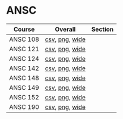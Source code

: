 # ANSC

| Course | Overall | Section |
| ------ | ------- | ------- |
| ANSC 108 | [csv](https://github.com/UCSD-Historical-Enrollment-Data/2025Fall/blob/main/overall/ANSC%20108.csv), [png](https://raw.githubusercontent.com/UCSD-Historical-Enrollment-Data/2025Fall/main/plot_overall/ANSC%20108.png), [wide](https://raw.githubusercontent.com/UCSD-Historical-Enrollment-Data/2025Fall/main/plot_overall_wide/ANSC%20108.png) |  |
| ANSC 121 | [csv](https://github.com/UCSD-Historical-Enrollment-Data/2025Fall/blob/main/overall/ANSC%20121.csv), [png](https://raw.githubusercontent.com/UCSD-Historical-Enrollment-Data/2025Fall/main/plot_overall/ANSC%20121.png), [wide](https://raw.githubusercontent.com/UCSD-Historical-Enrollment-Data/2025Fall/main/plot_overall_wide/ANSC%20121.png) |  |
| ANSC 124 | [csv](https://github.com/UCSD-Historical-Enrollment-Data/2025Fall/blob/main/overall/ANSC%20124.csv), [png](https://raw.githubusercontent.com/UCSD-Historical-Enrollment-Data/2025Fall/main/plot_overall/ANSC%20124.png), [wide](https://raw.githubusercontent.com/UCSD-Historical-Enrollment-Data/2025Fall/main/plot_overall_wide/ANSC%20124.png) |  |
| ANSC 142 | [csv](https://github.com/UCSD-Historical-Enrollment-Data/2025Fall/blob/main/overall/ANSC%20142.csv), [png](https://raw.githubusercontent.com/UCSD-Historical-Enrollment-Data/2025Fall/main/plot_overall/ANSC%20142.png), [wide](https://raw.githubusercontent.com/UCSD-Historical-Enrollment-Data/2025Fall/main/plot_overall_wide/ANSC%20142.png) |  |
| ANSC 148 | [csv](https://github.com/UCSD-Historical-Enrollment-Data/2025Fall/blob/main/overall/ANSC%20148.csv), [png](https://raw.githubusercontent.com/UCSD-Historical-Enrollment-Data/2025Fall/main/plot_overall/ANSC%20148.png), [wide](https://raw.githubusercontent.com/UCSD-Historical-Enrollment-Data/2025Fall/main/plot_overall_wide/ANSC%20148.png) |  |
| ANSC 149 | [csv](https://github.com/UCSD-Historical-Enrollment-Data/2025Fall/blob/main/overall/ANSC%20149.csv), [png](https://raw.githubusercontent.com/UCSD-Historical-Enrollment-Data/2025Fall/main/plot_overall/ANSC%20149.png), [wide](https://raw.githubusercontent.com/UCSD-Historical-Enrollment-Data/2025Fall/main/plot_overall_wide/ANSC%20149.png) |  |
| ANSC 152 | [csv](https://github.com/UCSD-Historical-Enrollment-Data/2025Fall/blob/main/overall/ANSC%20152.csv), [png](https://raw.githubusercontent.com/UCSD-Historical-Enrollment-Data/2025Fall/main/plot_overall/ANSC%20152.png), [wide](https://raw.githubusercontent.com/UCSD-Historical-Enrollment-Data/2025Fall/main/plot_overall_wide/ANSC%20152.png) |  |
| ANSC 190 | [csv](https://github.com/UCSD-Historical-Enrollment-Data/2025Fall/blob/main/overall/ANSC%20190.csv), [png](https://raw.githubusercontent.com/UCSD-Historical-Enrollment-Data/2025Fall/main/plot_overall/ANSC%20190.png), [wide](https://raw.githubusercontent.com/UCSD-Historical-Enrollment-Data/2025Fall/main/plot_overall_wide/ANSC%20190.png) |  |
